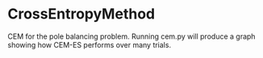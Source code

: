 # CrossEntropyMethod
CEM for the pole balancing problem. Running cem.py will produce a graph showing how CEM-ES performs over many trials.
